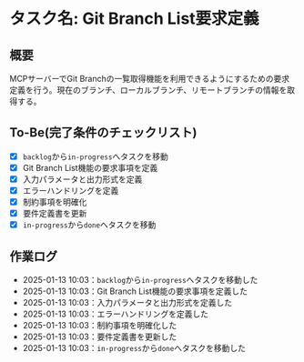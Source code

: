 # タスク名: Git Branch List要求定義

## 概要

MCPサーバーでGit Branchの一覧取得機能を利用できるようにするための要求定義を行う。現在のブランチ、ローカルブランチ、リモートブランチの情報を取得する。

## To-Be(完了条件のチェックリスト)

- [x] `backlog`から`in-progress`へタスクを移動
- [x] Git Branch List機能の要求事項を定義
- [x] 入力パラメータと出力形式を定義
- [x] エラーハンドリングを定義
- [x] 制約事項を明確化
- [x] 要件定義書を更新
- [x] `in-progress`から`done`へタスクを移動

## 作業ログ

- 2025-01-13 10:03：`backlog`から`in-progress`へタスクを移動した
- 2025-01-13 10:03：Git Branch List機能の要求事項を定義した
- 2025-01-13 10:03：入力パラメータと出力形式を定義した
- 2025-01-13 10:03：エラーハンドリングを定義した
- 2025-01-13 10:03：制約事項を明確化した
- 2025-01-13 10:03：要件定義書を更新した
- 2025-01-13 10:03：`in-progress`から`done`へタスクを移動した